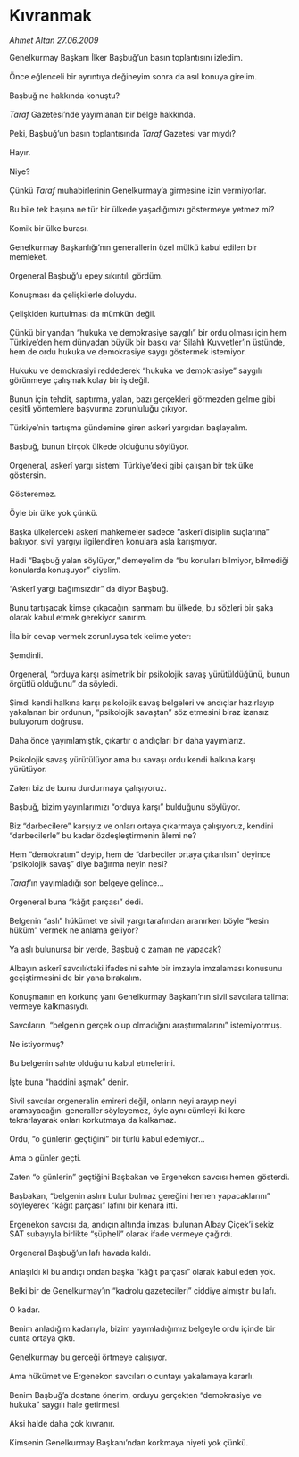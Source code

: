 # Kıvranmak

*Ahmet Altan 27.06.2009*

<div class="taraf_structure_2col_1zq">
<div class="margen_n">



 <p>Genelkurmay Başkanı İlker Başbuğ’un basın toplantısını izledim. <br/><br/>Önce eğlenceli bir ayrıntıya değineyim sonra da asıl konuya girelim. <br/><br/>Başbuğ ne hakkında konuştu?<i> <br/><br/>Taraf</i> Gazetesi’nde yayımlanan bir belge hakkında. <br/><br/>Peki, Başbuğ’un basın toplantısında <i>Taraf</i> Gazetesi var mıydı? <br/><br/>Hayır. <br/><br/>Niye? <br/><br/>Çünkü <i>Taraf</i> muhabirlerinin Genelkurmay’a girmesine izin vermiyorlar. <br/><br/>Bu bile tek başına ne tür bir ülkede yaşadığımızı göstermeye yetmez mi? <br/><br/>Komik bir ülke burası. <br/><br/>Genelkurmay Başkanlığı’nın generallerin özel mülkü kabul edilen bir memleket. <br/><br/>Orgeneral Başbuğ’u epey sıkıntılı gördüm. <br/><br/>Konuşması da çelişkilerle doluydu. <br/><br/>Çelişkiden kurtulması da mümkün değil. <br/><br/>Çünkü bir yandan “hukuka ve demokrasiye saygılı” bir ordu olması için hem Türkiye’den hem dünyadan büyük bir baskı var Silahlı Kuvvetler’in üstünde, hem de ordu hukuka ve demokrasiye saygı göstermek istemiyor. <br/><br/>Hukuku ve demokrasiyi reddederek “hukuka ve demokrasiye” saygılı görünmeye çalışmak kolay bir iş değil. <br/><br/>Bunun için tehdit, saptırma, yalan, bazı gerçekleri görmezden gelme gibi çeşitli yöntemlere başvurma zorunluluğu çıkıyor. <br/><br/>Türkiye’nin tartışma gündemine giren askerî yargıdan başlayalım. <br/><br/>Başbuğ, bunun birçok ülkede olduğunu söylüyor. <br/><br/>Orgeneral, askerî yargı sistemi Türkiye’deki gibi çalışan bir tek ülke göstersin. <br/><br/>Gösteremez. <br/><br/>Öyle bir ülke yok çünkü. <br/><br/>Başka ülkelerdeki askerî mahkemeler sadece “askerî disiplin suçlarına” bakıyor, sivil yargıyı ilgilendiren konulara asla karışmıyor. <br/><br/>Hadi “Başbuğ yalan söylüyor,” demeyelim de “bu konuları bilmiyor, bilmediği konularda konuşuyor” diyelim. <br/><br/>“Askerî yargı bağımsızdır” da diyor Başbuğ. <br/><br/>Bunu tartışacak kimse çıkacağını sanmam bu ülkede, bu sözleri bir şaka olarak kabul etmek gerekiyor sanırım. <br/><br/>İlla bir cevap vermek zorunluysa tek kelime yeter: <br/><br/>Şemdinli. <br/><br/>Orgeneral, “orduya karşı asimetrik bir psikolojik savaş yürütüldüğünü, bunun örgütlü olduğunu” da söyledi. <br/><br/>Şimdi kendi halkına karşı psikolojik savaş belgeleri ve andıçlar hazırlayıp yakalanan bir ordunun, “psikolojik savaştan” söz etmesini biraz izansız buluyorum doğrusu. <br/><br/>Daha önce yayımlamıştık, çıkartır o andıçları bir daha yayımlarız. <br/><br/>Psikolojik savaş yürütülüyor ama bu savaşı ordu kendi halkına karşı yürütüyor. <br/><br/>Zaten biz de bunu durdurmaya çalışıyoruz. <br/><br/>Başbuğ, bizim yayınlarımızı “orduya karşı” bulduğunu söylüyor. <br/><br/>Biz “darbecilere” karşıyız ve onları ortaya çıkarmaya çalışıyoruz, kendini “darbecilerle” bu kadar özdeşleştirmenin âlemi ne? <br/><br/>Hem “demokratım” deyip, hem de “darbeciler ortaya çıkarılsın” deyince “psikolojik savaş” diye bağırma neyin nesi?<i> <br/><br/>Taraf</i>’ın yayımladığı son belgeye gelince... <br/><br/>Orgeneral buna “kâğıt parçası” dedi. <br/><br/>Belgenin “aslı” hükümet ve sivil yargı tarafından aranırken böyle “kesin hüküm” vermek ne anlama geliyor? <br/><br/>Ya aslı bulunursa bir yerde, Başbuğ o zaman ne yapacak? <br/><br/>Albayın askerî savcılıktaki ifadesini sahte bir imzayla imzalaması konusunu geçiştirmesini de bir yana bırakalım. <br/><br/>Konuşmanın en korkunç yanı Genelkurmay Başkanı’nın sivil savcılara talimat vermeye kalkmasıydı. <br/><br/>Savcıların, “belgenin gerçek olup olmadığını araştırmalarını” istemiyormuş. <br/><br/>Ne istiyormuş? <br/><br/>Bu belgenin sahte olduğunu kabul etmelerini. <br/><br/>İşte buna “haddini aşmak” denir. <br/><br/>Sivil savcılar orgeneralin emireri değil, onların neyi arayıp neyi aramayacağını generaller söyleyemez, öyle aynı cümleyi iki kere tekrarlayarak onları korkutmaya da kalkamaz. <br/><br/>Ordu, “o günlerin geçtiğini” bir türlü kabul edemiyor... <br/><br/>Ama o günler geçti. <br/><br/>Zaten “o günlerin” geçtiğini Başbakan ve Ergenekon savcısı hemen gösterdi. <br/><br/>Başbakan, “belgenin aslını bulur bulmaz gereğini hemen yapacaklarını” söyleyerek “kâğıt parçası” lafını bir kenara itti. <br/><br/>Ergenekon savcısı da, andıçın altında imzası bulunan Albay Çiçek’i sekiz SAT subayıyla birlikte “şüpheli” olarak ifade vermeye çağırdı. <br/><br/>Orgeneral Başbuğ’un lafı havada kaldı. <br/><br/>Anlaşıldı ki bu andıçı ondan başka “kâğıt parçası” olarak kabul eden yok. <br/><br/>Belki bir de Genelkurmay’ın “kadrolu gazetecileri” ciddiye almıştır bu lafı. <br/><br/>O kadar. <br/><br/>Benim anladığım kadarıyla, bizim yayımladığımız belgeyle ordu içinde bir cunta ortaya çıktı. <br/><br/>Genelkurmay bu gerçeği örtmeye çalışıyor. <br/><br/>Ama hükümet ve Ergenekon savcıları o cuntayı yakalamaya kararlı. <br/><br/>Benim Başbuğ’a dostane önerim, orduyu gerçekten “demokrasiye ve hukuka” saygılı hale getirmesi. <br/><br/>Aksi halde daha çok kıvranır. <br/><br/>Kimsenin Genelkurmay Başkanı’ndan korkmaya niyeti yok çünkü.</p>
<br/>
<br/>
<br/>



<br/>


<div id="taraf_not">
</div>

</div>


</div>
